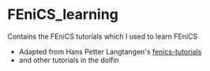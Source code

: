 # FEniCS_learning
Contains the FEniCS tutorials which I used to learn FEniCS  

- Adapted from Hans Petter Langtangen's [fenics-tutorials](https://github.com/hplgit/fenics-tutorial/tree/master/pub/python/vol1) 
- and other tutorials in the dolfin
